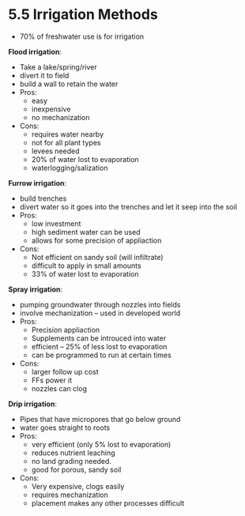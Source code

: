 # 5.5 Irrigation Methods

- 70% of freshwater use is for irrigation

**Flood irrigation**:
- Take a lake/spring/river
- divert it to field
- build a wall to retain the water
- Pros:
	- easy
	- inexpensive
	- no mechanization
- Cons:
	- requires water nearby
	- not for all plant types
	- levees needed
	- 20% of water lost to evaporation
	- waterlogging/salization

**Furrow irrigation**:
- build trenches
- divert water so it goes into the trenches and let it seep into the soil
- Pros:	
	- low investment
	- high sediment water can be used
	- allows for some precision of appliaction
- Cons:
	- Not efficient on sandy soil (will infiltrate)
	- difficult to apply in small amounts
	- 33% of water lost to evaporation

**Spray irrigation**:
- pumping groundwater through nozzles into fields
- involve mechanization – used in developed world
- Pros:
	- Precision appliaction
	- Supplements can be introuced into water
	- efficient – 25% of less lost to evaporation
	- can be programmed to run at certain times
- Cons:
	- larger follow up cost
	- FFs power it
	- nozzles can clog

**Drip irrigation**:
- Pipes that have micropores that go below ground
- water goes straight to roots
- Pros:
	- very efficient (only 5% lost to evaporation)
	- reduces nutrient leaching
	- no land grading needed.
	- good for porous, sandy soil
- Cons:
	- Very expensive, clogs easily
	- requires mechanization
	- placement makes any other processes difficult

